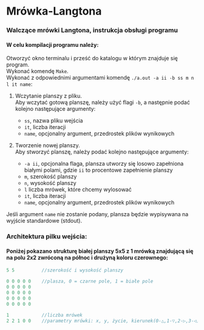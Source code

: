 # Mrówka-Langtona

### Walczące mrówki Langtona, instrukcja obsługi programu
#### W celu kompilacji programu należy:  
Otworzyć okno terminalu i prześć do katalogu w którym znajduje się program.  
Wykonać komendę `Make`.  
Wykonać z odpowiednimi argumentami komendę `./a.out -a ii -b ss m n l it name`:
1. Wczytanie planszy z pliku.   
       Aby wczytać gotową planszę, należy użyć flagi `-b`, a następnie podać kolejno następujące argumenty: 
    * `ss`, nazwa pliku wejścia
    * `it`, liczba iteracji
    * `name`, opcjonalny argument, przedrostek plików wynikowych
  
2. Tworzenie nowej planszy.  
   Aby stworzyć planszę, należy podać kolejno następujące argumenty:
   *  `-a ii`, opcjonalna flaga, plansza utworzy się losowo zapełniona białymi polami, gdzie `ii` to procentowe zapełnienie planszy
   *  `m`, szerokość planszy
   *  `n`, wysokość planszy
   * `l` liczba mrówek, które chcemy wylosować
   * `it`, liczba iteracji
   * `name`, opcjonalny argument,  przedrostek plików wynikowych
		
Jeśli argument `name` nie zostanie podany, plansza będzie wypisywana na wyjście standardowe (stdout). 
 
### Architektura pilku wejścia:
#### Poniżej pokazano strukturę białej planszy 5x5 z 1 mrówką znajdującą się na polu 2x2 zwróconą na północ i drużyną koloru czerownego:
```c++
5 5          //szerokość i wysokość planszy

0 0 0 0 0    //plasza, 0 = czarne pole, 1 = białe pole
0 0 0 0 0  
0 0 0 0 0  
0 0 0 0 0  
0 0 0 0 0    

1            //liczba mrówek
2 2 1 0 0    //parametry mrówki: x, y, życie, kierunek(0-△,1-▽,2-▷,3-◁), drużyna(0-czerwona, 1-zielona, 2-żółta)
